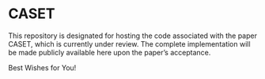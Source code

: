 # CASET
This repository is designated for hosting the code associated with the paper CASET, which is currently under review. 
The complete implementation will be made publicly available here upon the paper’s acceptance.

Best Wishes for You!
